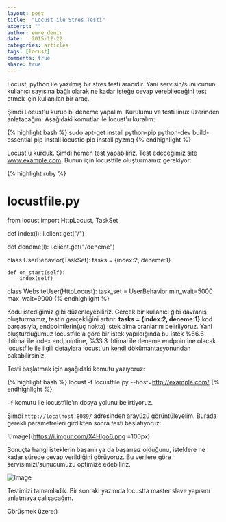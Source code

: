 ```yaml
---
layout: post
title:  "Locust ile Stres Testi"
excerpt: ""
author: emre_demir
date:   2015-12-22
categories: articles
tags: [locust]
comments: true
share: true
---
```


Locust, python ile yazılmış bir stres testi aracıdır. Yani servisin/sunucunun kullanıcı sayısına bağlı olarak ne kadar isteğe cevap verebileceğini test etmek için kullanılan bir araç.

Şimdi Locust'u kurup bi deneme yapalım. Kurulumu ve testi linux üzerinden anlatacağım. Aşağıdaki komutlar ile locust'u kuralım:

{% highlight bash %}
sudo apt-get install python-pip python-dev build-essential
pip install locustio
pip install pyzmq
{% endhighlight %}

Locust'u kurduk. Şimdi hemen test yapabiliriz. Test edeceğimiz site www.example.com.
Bunun için locustfile oluşturmamız gerekiyor:

{% highlight ruby %}
# locustfile.py
from locust import HttpLocust, TaskSet

def index(l):
    l.client.get("/")

def deneme(l):
    l.client.get("/deneme")

class UserBehavior(TaskSet):
    tasks = {index:2, deneme:1}

    def on_start(self):
        index(self)

class WebsiteUser(HttpLocust):
    task_set = UserBehavior
    min_wait=5000
    max_wait=9000
{% endhighlight %}

Kodu istediğimiz gibi düzenleyebiliriz. Gerçek bir kullanıcı gibi davranış oluşturmamız, testin gerçekliğini artırır. **tasks = {index:2, deneme:1}** kod parçasıyla, endpointlerin(uç nokta) istek alma oranlarını belirliyoruz.
Yani oluşturduğumuz locustfile'a göre bir istek yapıldığında bu istek %66.6 ihtimal ile index endpointine, %33.3 ihtimal ile deneme endpointine olacak. locustfile ile ilgili detaylara locust'un [kendi](http://locust.io/) dökümantasyonundan bakabilirsiniz.

Testi başlatmak için aşağıdaki komutu yazıyoruz:

{% highlight bash %}
locust -f locustfile.py --host=http://example.com/
{% endhighlight %}

`-f` komutu ile locustfile'ın dosya yolunu belirtiyoruz.

Şimdi `http://localhost:8089/` adresinden arayüzü görüntüleyelim. Burada gerekli parametreleri girdikten sonra testi başlatıyoruz:

![Image](https://i.imgur.com/X4Hlgo6.png =100px)

Sonuçta hangi isteklerin başarılı ya da başarısız olduğunu, isteklere ne kadar sürede cevap verildiğini görüyoruz. Bu verilere göre servisimizi/sunucumuzu optimize edebiliriz.

![Image](https://i.imgur.com/r5Z6020.png)

Testimizi tamamladık. Bir sonraki yazımda locustta master slave yapısını anlatmaya çalışacağım.

Görüşmek üzere:)
